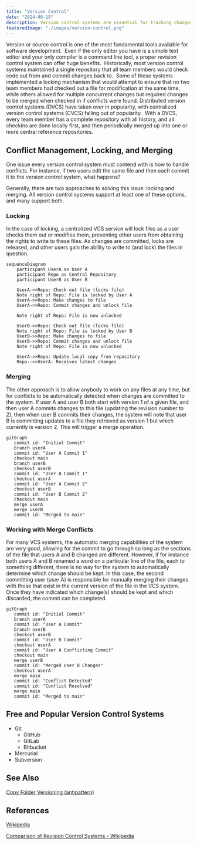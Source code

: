 ```yaml
---
title: "Version Control"
date: "2024-08-19"
description: Version control systems are essential for tracking changes, collaborating seamlessly, and maintaining the integrity of your codebase across teams and time.
featuredImage: "./images/version-control.png"
---
```


Version or source control is one of the most fundamental tools available for software development.  Even if the only editor you have is a simple text editor and your only compiler is a command line tool, a proper revision control system can offer huge benefits.  Historically, most version control systems maintained a single repository that all team members would check code out from and commit changes back to.  Some of these systems implemented a locking mechanism that would attempt to ensure that no two team members had checked out a file for modification at the same time, while others allowed for multiple concurrent changes but required changes to be merged when checked in if conflicts were found. Distributed version control systems (DVCS) have taken over in popularity, with centralized version control systems (CVCS) falling out of popularity.  With a DVCS, every team member has a complete repository with all history, and all checkins are done locally first, and then periodically merged up into one or more central reference repositories.

## Conflict Management, Locking, and Merging

One issue every version control system must contend with is how to handle conflicts. For instance, if two users edit the same file and then each commit it to the version control system, what happens? 

Generally, there are two approaches to solving this issue: locking and merging. All version control systems support at least one of these options, and many support both.

### Locking

In the case of locking, a centralized VCS service will lock files as a user checks them out or modifies them, preventing other users from obtaining the rights to write to these files. As changes are committed, locks are released, and other users gain the ability to write to (and lock) the files in question.

```mermaid
sequenceDiagram
    participant UserA as User A
    participant Repo as Central Repository
    participant UserB as User B

    UserA->>Repo: Check out file (locks file)
    Note right of Repo: File is locked by User A
    UserA->>Repo: Make changes to file
    UserA->>Repo: Commit changes and unlock file

    Note right of Repo: File is now unlocked

    UserB->>Repo: Check out file (locks file)
    Note right of Repo: File is locked by User B
    UserB->>Repo: Make changes to file
    UserB->>Repo: Commit changes and unlock file
    Note right of Repo: File is now unlocked

    UserA->>Repo: Update local copy from repository
    Repo-->>UserA: Receives latest changes
```

### Merging

The other approach is to allow anybody to work on any files at any time, but for conflicts to be automatically detected when changes are committed to the system. If user A and user B both start with version 1 of a given file, and then user A commits changes to this file (updating the revision number to 2), then when user B commits their changes, the system will note that user B is committing updates to a file they retrieved as version 1 but which currently is version 2. This will trigger a merge operation. 

```mermaid
gitGraph
   commit id: "Initial Commit"
   branch userA
   commit id: "User A Commit 1"
   checkout main
   branch userB
   checkout userB
   commit id: "User B Commit 1"
   checkout userA
   commit id: "User A Commit 2"
   checkout userB
   commit id: "User B Commit 2"
   checkout main
   merge userA
   merge userB
   commit id: "Merged to main"

```

### Working with Merge Conflicts

For many VCS systems, the automatic merging capabilities of the system are very good, allowing for the commit to go through so long as the sections of the file that users A and B changed are different. However, if for instance both users A and B renamed a word on a particular line of the file, each to something different, there is no way for the system to automatically determine which change should be kept. In this case, the second committing user (user A) is responsible for manually merging their changes with those that exist in the current version of the file in the VCS system. Once they have indicated which change(s) should be kept and which discarded, the commit can be completed.

```mermaid
gitGraph
   commit id: "Initial Commit"
   branch userA
   commit id: "User A Commit"
   branch userB
   checkout userB
   commit id: "User B Commit"
   checkout userA
   commit id: "User A Conflicting Commit"
   checkout main
   merge userB
   commit id: "Merged User B Changes"
   checkout userA
   merge main
   commit id: "Conflict Detected"
   commit id: "Conflict Resolved"
   merge main
   commit id: "Merged to main"
```

## Free and Popular Version Control Systems

- Git
  - GitHub
  - GitLab
  - Bitbucket
- Mercurial
- Subversion

## See Also

[Copy Folder Versioning (antipattern)](/antipatterns/copy-folder-versioning)

## References

[Wikipedia](http://en.wikipedia.org/wiki/Version_control)

[Comparison of Revision Control Systems - Wikipedia](http://en.wikipedia.org/wiki/Comparison_of_revision_control_software)
